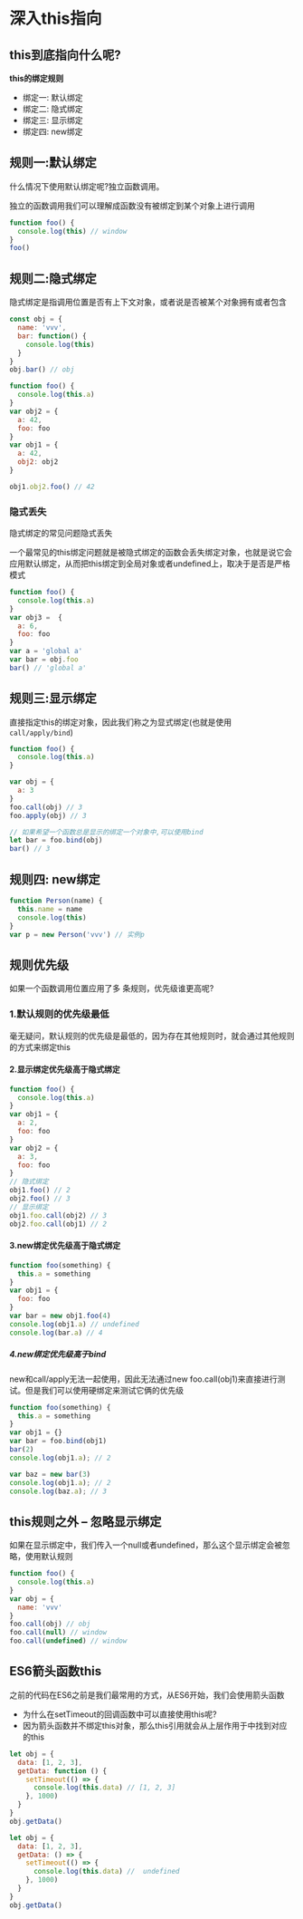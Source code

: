 # 深入this指向

## **this到底指向什么呢?**

**this的绑定规则**

- 绑定一: 默认绑定
- 绑定二: 隐式绑定
- 绑定三: 显示绑定
- 绑定四: new绑定

## **规则一:默认绑定**

什么情况下使用默认绑定呢?独立函数调用。

 独立的函数调用我们可以理解成函数没有被绑定到某个对象上进行调用

```js
function foo() {
  console.log(this) // window
}
foo()
```

## **规则二:隐式绑定**

隐式绑定是指调用位置是否有上下文对象，或者说是否被某个对象拥有或者包含

```js
const obj = {
  name: 'vvv',
  bar: function() {
    console.log(this)
  }
}
obj.bar() // obj
```

```js
function foo() {
  console.log(this.a)
}
var obj2 = {
  a: 42,
  foo: foo
}
var obj1 = {
  a: 42,
  obj2: obj2
}

obj1.obj2.foo() // 42
```

### 隐式丢失

隐式绑定的常见问题隐式丢失

一个最常见的this绑定问题就是被隐式绑定的函数会丢失绑定对象，也就是说它会应用默认绑定，从而把this绑定到全局对象或者undefined上，取决于是否是严格模式

```js
function foo() {
  console.log(this.a)
}
var obj3 =  {
  a: 6,
  foo: foo
}
var a = 'global a'
var bar = obj.foo
bar() // 'global a'
```

## **规则三:显示绑定**

直接指定this的绑定对象，因此我们称之为显式绑定(也就是使用`call/apply/bind`)

```js
function foo() {
  console.log(this.a)
}

var obj = {
  a: 3
}
foo.call(obj) // 3
foo.apply(obj) // 3

// 如果希望一个函数总是显示的绑定一个对象中,可以使用bind
let bar = foo.bind(obj) 
bar() // 3
```

## **规则四: new绑定**

```js
function Person(name) {
  this.name = name
  console.log(this)
}
var p = new Person('vvv') // 实例p
```



## **规则优先级**

如果一个函数调用位置应用了多 条规则，优先级谁更高呢?

### **1.默认规则的优先级最低**

 毫无疑问，默认规则的优先级是最低的，因为存在其他规则时，就会通过其他规则的方式来绑定this

#### **2.显示绑定优先级高于隐式绑定**

```js
function foo() {
  console.log(this.a)
}
var obj1 = {
  a: 2,
  foo: foo
}
var obj2 = {
  a: 3,
  foo: foo
}
// 隐式绑定
obj1.foo() // 2
obj2.foo() // 3
// 显示绑定
obj1.foo.call(obj2) // 3
obj2.foo.call(obj1) // 2
```

#### **3.new绑定优先级高于隐式绑定**

```js
function foo(something) {
  this.a = something
}
var obj1 = {
  foo: foo
}
var bar = new obj1.foo(4)
console.log(obj1.a) // undefined
console.log(bar.a) // 4
```

##### **4.new绑定优先级高于bind**

new和call/apply无法一起使用，因此无法通过new foo.call(obj1)来直接进行测试。但是我们可以使用硬绑定来测试它俩的优先级

```js
function foo(something) {
  this.a = something
}
var obj1 = {}
var bar = foo.bind(obj1)
bar(2)
console.log(obj1.a); // 2

var baz = new bar(3)
console.log(obj1.a); // 2
console.log(baz.a); // 3
```

## **this规则之外 – 忽略显示绑定**

如果在显示绑定中，我们传入一个null或者undefined，那么这个显示绑定会被忽略，使用默认规则

```js
function foo() {
  console.log(this.a)
}
var obj = {
  name: 'vvv'
}
foo.call(obj) // obj
foo.call(null) // window
foo.call(undefined) // window
```

## **ES6箭头函数this**

之前的代码在ES6之前是我们最常用的方式，从ES6开始，我们会使用箭头函数

- 为什么在setTimeout的回调函数中可以直接使用this呢?
- 因为箭头函数并不绑定this对象，那么this引用就会从上层作用于中找到对应的this

```js
let obj = {
  data: [1, 2, 3],
  getData: function () {
    setTimeout(() => {
      console.log(this.data) // [1, 2, 3]
    }, 1000)
  }
}
obj.getData()
```

```js
let obj = {
  data: [1, 2, 3],
  getData: () => {
    setTimeout(() => {
      console.log(this.data) //  undefined
    }, 1000)
  }
}
obj.getData()

```

